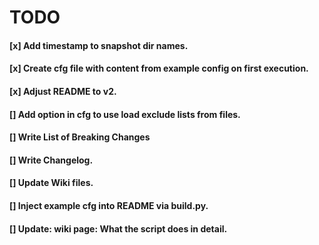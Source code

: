 



# TODO


#### [x] Add timestamp to snapshot dir names.
#### [x] Create cfg file with content from example config on first execution.
#### [x] Adjust README to v2.
#### [] Add option in cfg to use load exclude lists from files.
#### [] Write List of Breaking Changes
#### [] Write Changelog.
#### [] Update Wiki files.
#### [] Inject example cfg into README via build.py.
#### [] Update: wiki page: What the script does in detail.

